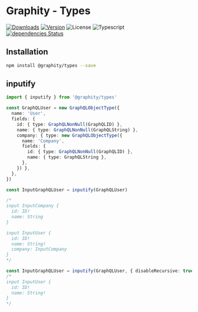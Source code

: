 # Graphity - Types

<a href="https://npmcharts.com/compare/@graphity/types?minimal=true"><img alt="Downloads" src="https://img.shields.io/npm/dt/@graphity/types.svg?style=flat-square" /></a>
<a href="https://www.npmjs.com/package/@graphity/types"><img alt="Version" src="https://img.shields.io/npm/v/@graphity/types.svg?style=flat-square" /></a>
<img alt="License" src="https://img.shields.io/npm/l/@graphity/types.svg?style=flat-square" />
<img alt="Typescript" src="https://img.shields.io/badge/language-Typescript-007acc.svg?style=flat-square" />
<br />
<a href="https://david-dm.org/wan2land/graphity?path=packages/graphity-types"><img alt="dependencies Status" src="https://img.shields.io/david/wan2land/graphity.svg?style=flat-square&path=packages/graphity-types" /></a>

## Installation

```bash
npm install @graphity/types --save
```

## inputify

```typescript
import { inputify } from '@graphity/types'

const GraphQLUser = new GraphQLObjectType({
  name: 'User',
  fields: {
    id: { type: GraphQLNonNull(GraphQLID) },
    name: { type: GraphQLNonNull(GraphQLString) },
    company: { type: new GraphQLObjectType({
      name: 'Company',
      fields: {
        id: { type: GraphQLNonNull(GraphQLID) },
        name: { type: GraphQLString },
      },
    }) },
  },
})

const InputGraphQLUser = inputify(GraphQLUser)

/*
input InputCompany {
  id: ID!
  name: String
}

input InputUser {
  id: ID!
  name: String!
  company: InputCompany
}
*/

const InputGraphQLUser = inputify(GraphQLUser, { disableRecursive: true })
/*
input InputUser {
  id: ID!
  name: String!
}
*/
```

